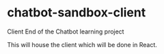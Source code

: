 # chatbot-sandbox-client
Client End of the Chatbot learning project

This will house the client which will be done in React.
